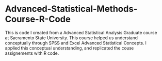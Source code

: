 # Advanced-Statistical-Methods-Course-R-Code

This is code I created from a Advanced Statistical Analysis Graduate course at Sacramento State University. This course helped us understand conceptually through SPSS and Excel Advanced Statistical Concepts. I applied this conceptual understanding, and replicated the couse assignements with R code. 

